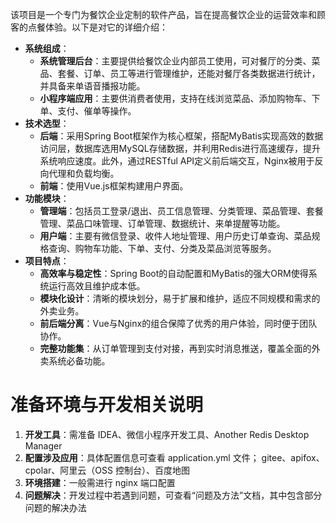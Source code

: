 该项目是一个专门为餐饮企业定制的软件产品，旨在提高餐饮企业的运营效率和顾客的点餐体验。以下是对它的详细介绍：
- **系统组成**：
    - **系统管理后台**：主要提供给餐饮企业内部员工使用，可对餐厅的分类、菜品、套餐、订单、员工等进行管理维护，还能对餐厅各类数据进行统计，并具备来单语音播报功能。
    - **小程序端应用**：主要供消费者使用，支持在线浏览菜品、添加购物车、下单、支付、催单等操作。
- **技术选型**：
    - **后端**：采用Spring Boot框架作为核心框架，搭配MyBatis实现高效的数据访问层，数据库选用MySQL存储数据，并利用Redis进行高速缓存，提升系统响应速度。此外，通过RESTful API定义前后端交互，Nginx被用于反向代理和负载均衡。
    - **前端**：使用Vue.js框架构建用户界面。
- **功能模块**：
    - **管理端**：包括员工登录/退出、员工信息管理、分类管理、菜品管理、套餐管理、菜品口味管理、订单管理、数据统计、来单提醒等功能。
    - **用户端**：主要有微信登录、收件人地址管理、用户历史订单查询、菜品规格查询、购物车功能、下单、支付、分类及菜品浏览等服务。
- **项目特点**：
    - **高效率与稳定性**：Spring Boot的自动配置和MyBatis的强大ORM使得系统运行高效且维护成本低。
    - **模块化设计**：清晰的模块划分，易于扩展和维护，适应不同规模和需求的外卖业务。
    - **前后端分离**：Vue与Nginx的组合保障了优秀的用户体验，同时便于团队协作。
    - **完整功能集**：从订单管理到支付对接，再到实时消息推送，覆盖全面的外卖系统必备功能。
 
# 准备环境与开发相关说明
1. **开发工具**：需准备 IDEA、微信小程序开发工具、Another Redis Desktop Manager
2. **配置涉及应用**：具体配置信息可查看 application.yml 文件； gitee、apifox、cpolar、阿里云（OSS 控制台）、百度地图
3. **环境搭建**：一般需进行 nginx 端口配置
4. **问题解决**：开发过程中若遇到问题，可查看“问题及方法”文档，其中包含部分问题的解决办法
